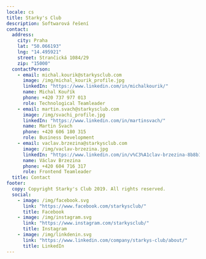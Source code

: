 ```yaml
---
locale: cs
title: Starky's Club
description: Softwarová řešení
contact:
  address:
    city: Praha
    lat: "50.066193"
    lng: "14.495921"
    street: Strančická 1084/29
    zip: "15000"
  contactPerson:
    - email: michal.kourik@starkysclub.com
      image: /img/michal_kourik_profile.jpg
      linkedIn: "https://www.linkedin.com/in/michalkourik/"
      name: Michal Kouřík
      phone: ‭+420 737 977 013‬
      role: Technological Teamleader
    - email: martin.svach@starkysclub.com
      image: /img/svachi_profile.jpg
      linkedIn: "https://www.linkedin.com/in/martinsvach/"
      name: Martin Švach
      phone: +420 ‭606 180 315‬
      role: Business Development
    - email: vaclav.brzezina@starkysclub.com
      image: /img/vaclav-brzezina.jpg
      linkedIn: "https://www.linkedin.com/in/v%C3%A1clav-brzezina-8b8b14107/"
      name: Václav Brzezina
      phone: ‭+420 604 716 317‬
      role: Frontend Teamleader
  title: Contact
footer:
  copy: Copyright Starky's Club 2019. All rights reserved.
  social:
    - image: /img/facebook.svg
      link: "https://www.facebook.com/starkysclub/"
      title: Facebook
    - image: /img/instagram.svg
      link: "https://www.instagram.com/starkysclub/"
      title: Instagram
    - image: /img/linkdenin.svg
      link: "https://www.linkedin.com/company/starkys-club/about/"
      title: LinkedIn
---
```

